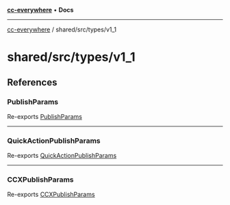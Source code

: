 [**cc-everywhere**](../../../../index.md) • **Docs**

***

[cc-everywhere](../../../../index.md) / shared/src/types/v1\_1

# shared/src/types/v1\_1

## References

### PublishParams

Re-exports [PublishParams](OutputParams.types/interfaces/PublishParams.md)

***

### QuickActionPublishParams

Re-exports [QuickActionPublishParams](OutputParams.types/interfaces/QuickActionPublishParams.md)

***

### CCXPublishParams

Re-exports [CCXPublishParams](OutputParams.types/interfaces/CCXPublishParams.md)
